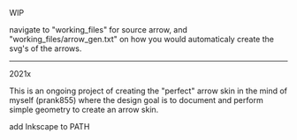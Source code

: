 WIP

navigate to "working_files" for source arrow, and "working_files/arrow_gen.txt" on how you would automaticaly create the svg's of the arrows.

---

2021x

This is an ongoing project of creating the
"perfect" arrow skin in the mind of myself (prank855)
where the design goal is to document and perform
simple geometry to create an arrow skin.

add Inkscape to PATH
